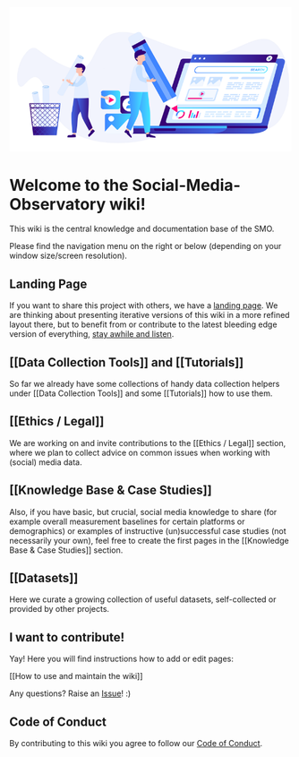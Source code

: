 ![image](/image/intro.png)
# Welcome to the Social-Media-Observatory wiki!

This wiki is the central knowledge and documentation base of the SMO. 

Please find the navigation menu on the right or below (depending on your window size/screen resolution).

## Landing Page

If you want to share this project with others, we have a [landing page](https://leibniz-hbi.github.io/SMO). We are thinking about presenting iterative versions of this wiki in a more refined layout there, but to benefit from or contribute to the latest bleeding edge version of everything, [stay awhile and listen](https://www.youtube.com/watch?v=tAVVy_x3Erg).

## [[Data Collection Tools]] and [[Tutorials]]

So far we already have some collections of handy data collection helpers under [[Data Collection Tools]] and some [[Tutorials]] how to use them.

## [[Ethics / Legal]]

We are working on and invite contributions to the [[Ethics / Legal]] section, where we plan to collect advice on common issues when working with (social) media data.

## [[Knowledge Base & Case Studies]]

Also, if you have basic, but crucial, social media knowledge to share (for example overall measurement baselines for certain platforms or demographics) or examples of instructive (un)successful case studies (not necessarily your own), feel free to create the first pages in the [[Knowledge Base & Case Studies]] section.

## [[Datasets]]

Here we curate a growing collection of useful datasets, self-collected or provided by other projects.

## I want to contribute!

Yay! Here you will find instructions how to add or edit pages:

[[How to use and maintain the wiki]]

Any questions? Raise an [Issue](https://github.com/Leibniz-HBI/Social-Media-Observatory/issues)! :)

## Code of Conduct

By contributing to this wiki you agree to follow our [Code of Conduct](CODE_OF_CONDUCT.md).

